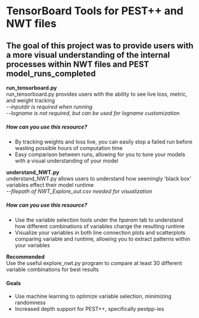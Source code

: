# TensorBoard Tools for PEST++ and NWT files
The goal of this project was to provide users with a more visual understanding of the internal processes within NWT files and PEST model_runs_completed  
---
**run_tensorboard.py**  
run_tensorboard.py provides users with the ability to see live loss, metric, and weight tracking  
*--inputdir is required when running*  
*--logname is not required, but can be used for logname customization*  

##### How can you use this resource?  
- By tracking weights and loss live, you can easily stop a failed run before wasting possible hours of computation time
- Easy comparison between runs, allowing for you to tune your models with a visual understanding of your model

**understand_NWT.py**  
understand_NWT.py allows users to understand how seemingly 'black box' variables effect their model runtime  
*--filepath of NWT_Explore_out.csv needed for visualization*  

##### How can you use this resource?   
- Use the variable selection tools under the *hparam* tab to understand how different combinations of variables change the resulting runtime
- Visualize your variables in both line connection plots and scatterplots comparing variable and runtime, allowing you to extract patterns within your variables

**Recommended**  
Use the useful explore_nwt.py program to compare at least 30 different variable combinations for best results  

#### Goals
- Use machine learning to optimize variable selection, minimizing randomness  
- Increased depth support for PEST++, specifically pestpp-ies
